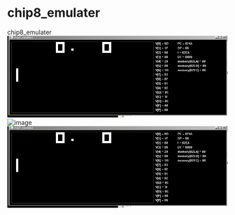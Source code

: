 # chip8_emulater
chip8_emulater
![image](chip8_pong.gif)
![image](chip8_trip8.gif)
![image](chip8_pong.gif)
